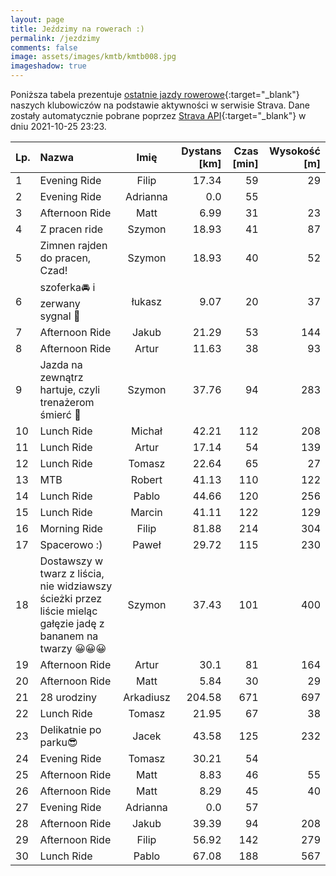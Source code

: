 ```yaml
---
layout: page
title: Jeździmy na rowerach :)
permalink: /jezdzimy
comments: false
image: assets/images/kmtb/kmtb008.jpg
imageshadow: true
---
```


Poniższa tabela prezentuje [ostatnie jazdy rowerowe](https://www.strava.com/clubs/336381){:target="_blank"} naszych klubowiczów na podstawie aktywności w serwisie Strava. Dane zostały automatycznie pobrane poprzez [Strava API](https://developers.strava.com/docs/reference/#api-Clubs-getClubActivitiesById){:target="_blank"} w dniu 2021-10-25 23:23.

Lp. | Nazwa | Imię | Dystans [km] | Czas [min] | Wysokość [m]
:--- | :--- | :---: | ---: | ---: | ---:
1|Evening Ride|Filip|17.34|59|29
2|Evening Ride|Adrianna|0.0|55|
3|Afternoon Ride|Matt|6.99|31|23
4|Z pracen ride |Szymon|18.93|41|87
5|Zimnen rajden do pracen, Czad! |Szymon|18.93|40|52
6|szoferka🚘 i zerwany sygnal 🤨|łukasz|9.07|20|37
7|Afternoon Ride|Jakub|21.29|53|144
8|Afternoon Ride|Artur|11.63|38|93
9|Jazda na zewnątrz hartuje, czyli trenażerom śmierć 🤣|Szymon|37.76|94|283
10|Lunch Ride|Michał|42.21|112|208
11|Lunch Ride|Artur|17.14|54|139
12|Lunch Ride|Tomasz|22.64|65|27
13|MTB|Robert|41.13|110|122
14|Lunch Ride|Pablo|44.66|120|256
15|Lunch Ride|Marcin|41.11|122|129
16|Morning Ride|Filip|81.88|214|304
17|Spacerowo :)|Paweł|29.72|115|230
18|Dostawszy w twarz z liścia, nie widziawszy ścieżki przez liście mieląc gałęzie jadę z bananem na twarzy 😀😀😀|Szymon|37.43|101|400
19|Afternoon Ride|Artur|30.1|81|164
20|Afternoon Ride|Matt|5.84|30|29
21|28 urodziny|Arkadiusz|204.58|671|697
22|Lunch Ride|Tomasz|21.95|67|38
23|Delikatnie po parku😎|Jacek|43.58|125|232
24|Evening Ride|Tomasz|30.21|54|
25|Afternoon Ride|Matt|8.83|46|55
26|Afternoon Ride|Matt|8.29|45|40
27|Evening Ride|Adrianna|0.0|57|
28|Afternoon Ride|Jakub|39.39|94|208
29|Afternoon Ride|Filip|56.92|142|279
30|Lunch Ride|Pablo|67.08|188|567
